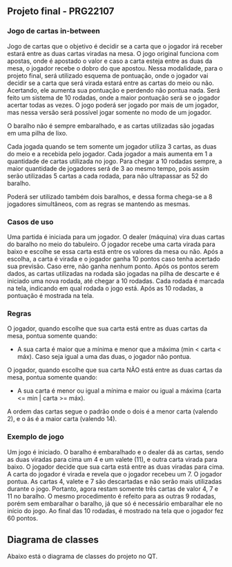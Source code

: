 ## Projeto final - PRG22107

### Jogo de cartas in-between

Jogo de cartas que o objetivo é decidir se a carta que o jogador irá receber estará entre as duas cartas viradas na mesa. O jogo original funciona com apostas, onde é apostado o valor e caso a carta esteja entre as duas da mesa, o jogador recebe o dobro do que apostou. Nessa modalidade, para o projeto final, será utilizado esquema de pontuação, onde o jogador vai decidir se a carta que será virada estará entre as cartas do meio ou não. Acertando, ele aumenta sua pontuação e perdendo não pontua nada. Será feito um sistema de 10 rodadas, onde a maior pontuação será se o jogador acertar todas as vezes. O jogo poderá ser jogado por mais de um jogador, mas nessa versão será possível jogar somente no modo de um jogador.

O baralho não é sempre embaralhado, e as cartas utilizadas são jogadas em uma pilha de lixo.

Cada jogada quando se tem somente um jogador utiliza 3 cartas, as duas do meio e a recebida pelo jogador. Cada jogador a mais aumenta em 1 a quantidade de cartas utilizada no jogo. Para chegar a 10 rodadas sempre, a maior quantidade de jogadores será de 3 ao mesmo tempo, pois assim serão utilizadas 5 cartas a cada rodada, para não ultrapassar as 52 do baralho.

Poderá ser utilizado também dois baralhos, e dessa forma chega-se a 8 jogadores simultâneos, com as regras se mantendo as mesmas.

### Casos de uso

Uma partida é iniciada para um jogador. O dealer (máquina) vira duas cartas do baralho no meio do tabuleiro. O jogador recebe uma carta virada para baixo e escolhe se essa carta está entre os valores da mesa ou não. Após a escolha, a carta é virada e o jogador ganha 10 pontos caso tenha acertado sua previsão. Caso erre, não ganha nenhum ponto. Após os pontos serem dados, as cartas utilizadas na rodada são jogadas na pilha de descarte e é iniciado uma nova rodada, até chegar a 10 rodadas. Cada rodada é marcada na tela, indicando em qual rodada o jogo está. Após as 10 rodadas, a pontuação é mostrada na tela.

### Regras

O jogador, quando escolhe que sua carta está entre as duas cartas da mesa, pontua somente quando:
- A sua carta é maior que a mínima e menor que a máxima (min < carta < máx). Caso seja igual a uma das duas, o jogador não pontua.

O jogador, quando escolhe que sua carta NÃO está entre as duas cartas da mesa, pontua somente quando:
- A sua carta é menor ou igual a mínima e maior ou igual a máxima (carta <= min | carta >= máx).

A ordem das cartas segue o padrão onde o dois é a menor carta (valendo 2), e o ás é a maior carta (valendo 14).

### Exemplo de jogo

Um jogo é iniciado. O baralho é embaralhado e o dealer dá as cartas, sendo as duas viradas para cima um 4 e um valete (11), e outra carta virada para baixo. O jogador decide que sua carta está entre as duas viradas para cima. A carta do jogador é virada e revela que o jogador recebeu um 7. O jogador pontua. As cartas 4, valete e 7 são descartadas e não serão mais utilizadas durante o jogo. Portanto, agora restam somente três cartas de valor 4, 7 e 11 no baralho. O mesmo procedimento é refeito para as outras 9 rodadas, porém sem embaralhar o baralho, já que só é necessário embaralhar ele no início do jogo. Ao final das 10 rodadas, é mostrado na tela que o jogador fez 60 pontos.

## Diagrama de classes

Abaixo está o diagrama de classes do projeto no QT.
